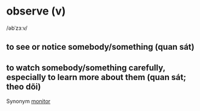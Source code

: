 # observe (v)

/əbˈzɜːv/

## to see or notice somebody/something (quan sát)

## to watch somebody/something carefully, especially to learn more about them (quan sát; theo dõi)

Synonym [monitor]()
